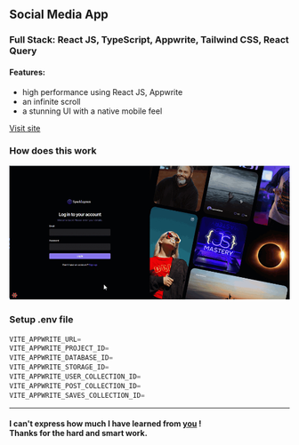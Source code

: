 ## Social Media App 

### Full Stack:  React JS, TypeScript, Appwrite, Tailwind CSS, React Query

#### Features: 
- high performance using React JS, Appwrite
- an infinite scroll
- a stunning UI with a native mobile feel

[Visit site](https://sparklegram.vercel.app)

### How does this work

![](demo.gif)

### Setup .env file

```js
VITE_APPWRITE_URL=
VITE_APPWRITE_PROJECT_ID=
VITE_APPWRITE_DATABASE_ID=
VITE_APPWRITE_STORAGE_ID=
VITE_APPWRITE_USER_COLLECTION_ID=
VITE_APPWRITE_POST_COLLECTION_ID=
VITE_APPWRITE_SAVES_COLLECTION_ID=

```
---

#### I can't express how much I have learned from [you](https://www.youtube.com/c/JavaScriptMastery) ! <br> Thanks for the hard and smart work.